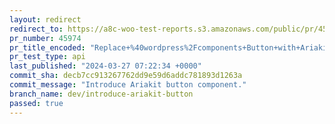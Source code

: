 ```yaml
---
layout: redirect
redirect_to: https://a8c-woo-test-reports.s3.amazonaws.com/public/pr/45974/api/index.html
pr_number: 45974
pr_title_encoded: "Replace+%40wordpress%2Fcomponents+Button+with+Ariakit+Button+in+blocks+f%2Fe+components"
pr_test_type: api
last_published: "2024-03-27 07:22:34 +0000"
commit_sha: decb7cc913267762dd9e59d6addc781893d1263a
commit_message: "Introduce Ariakit button component."
branch_name: dev/introduce-ariakit-button
passed: true
---
```

